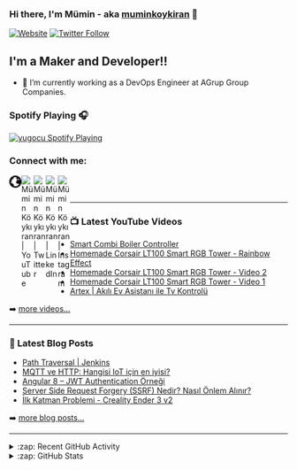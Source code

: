 ### Hi there, I'm Mümin - aka [muminkoykiran][website] 👋

[![Website](https://img.shields.io/website?label=muminkoykiran.com.tr&style=for-the-badge&url=https%3A%2F%2Fmuminkoykiran.com.tr)](https://www.muminkoykiran.com.tr)
[![Twitter Follow](https://img.shields.io/twitter/follow/MrKoykiran?color=1DA1F2&logo=twitter&style=for-the-badge)](https://twitter.com/intent/follow?original_referer=https%3A%2F%2Fgithub.com%2Fmuminkoykiran&screen_name=MrKoykiran)

## I'm a Maker and Developer!!

- 🔭 I’m currently working as a DevOps Engineer at AGrup Group Companies.

### Spotify Playing 🎧

[<img src="https://readme-spotify-status-steel.vercel.app/api/run-spotify-status" alt="yugocu Spotify Playing" width="500" />](https://open.spotify.com/user/yugocu)


### Connect with me:

[<img align="left" alt="muminkoykiran.com.tr" width="22px" src="https://raw.githubusercontent.com/iconic/open-iconic/master/svg/globe.svg" />][website]
[<img align="left" alt="Mümin Köykıran | YouTube" width="22px" src="https://cdn.jsdelivr.net/npm/simple-icons@v3/icons/youtube.svg" />][youtube]
[<img align="left" alt="Mümin Köykıran | Twitter" width="22px" src="https://cdn.jsdelivr.net/npm/simple-icons@v3/icons/twitter.svg" />][twitter]
[<img align="left" alt="Mümin Köykıran | LinkedIn" width="22px" src="https://cdn.jsdelivr.net/npm/simple-icons@v3/icons/linkedin.svg" />][linkedin]
[<img align="left" alt="Mümin Köykıran | Instagram" width="22px" src="https://cdn.jsdelivr.net/npm/simple-icons@v3/icons/instagram.svg" />][instagram]


<br />
<br />

---

### 📺 Latest YouTube Videos

<!-- YOUTUBE:START -->
- [Smart Combi Boiler Controller](https://www.youtube.com/watch?v=L2vwUDQo6B8)
- [Homemade Corsair LT100 Smart RGB Tower - Rainbow Effect](https://www.youtube.com/watch?v=z9Vq6gVluks)
- [Homemade Corsair LT100 Smart RGB Tower - Video 2](https://www.youtube.com/watch?v=KqL_CRIxx8s)
- [Homemade Corsair LT100 Smart RGB Tower - Video 1](https://www.youtube.com/watch?v=G7XEtyZDjJI)
- [Artex | Akılı Ev Asistanı ile Tv Kontrolü](https://www.youtube.com/watch?v=0qDPhQXKgsQ)
<!-- YOUTUBE:END -->

➡️ [more videos...](https://www.youtube.com/channel/UCb0WFqDdebZnHYf5H526zpA)

---

### 📕 Latest Blog Posts

<!-- BLOG-POST-LIST:START -->
- [Path Traversal | Jenkins](https://blog.muminkoykiran.com.tr/posts/path-traversal-jenkins/)
- [MQTT ve HTTP: Hangisi IoT için en iyisi?](https://blog.muminkoykiran.com.tr/posts/mqtt-ve-http-hangisi-iot-icin-en-iyisi/)
- [Angular 8 – JWT Authentication Örneği](https://blog.muminkoykiran.com.tr/posts/angular-8-jwt-authentication-ornegi/)
- [Server Side Request Forgery (SSRF) Nedir? Nasıl Önlem Alınır?](https://blog.muminkoykiran.com.tr/posts/server-side-request-forgery-ssrf-nedir/)
- [İlk Katman Problemi - Creality Ender 3 v2](https://blog.muminkoykiran.com.tr/posts/ilk-katman-problemi-creality-ender-3-v2/)
<!-- BLOG-POST-LIST:END -->

➡️ [more blog posts...](https://blog.muminkoykiran.com.tr/)

---

<details>
  <summary>:zap: Recent GitHub Activity</summary>
  
<!--START_SECTION:activity-->
1. ❌ Closed PR [#1](https://github.com/muminkoykiran/spotify-now-playing/pull/1) in [muminkoykiran/spotify-now-playing](https://github.com/muminkoykiran/spotify-now-playing)
2. 🗣 Commented on [#1](https://github.com/muminkoykiran/spotify-now-playing/issues/1) in [muminkoykiran/spotify-now-playing](https://github.com/muminkoykiran/spotify-now-playing)
3. ❗️ Closed issue [#8](https://github.com/muminkoykiran/free-developer-resources/issues/8) in [muminkoykiran/free-developer-resources](https://github.com/muminkoykiran/free-developer-resources)
4. 🗣 Commented on [#8](https://github.com/muminkoykiran/free-developer-resources/issues/8) in [muminkoykiran/free-developer-resources](https://github.com/muminkoykiran/free-developer-resources)
5. 🗣 Commented on [#7](https://github.com/muminkoykiran/free-developer-resources/issues/7) in [muminkoykiran/free-developer-resources](https://github.com/muminkoykiran/free-developer-resources)
<!--END_SECTION:activity-->

</details>

<details>
  <summary>:zap: GitHub Stats</summary>

  <img align="left" alt="Mümin Köykıran's GitHub Stats" src="https://github-readme-stats.codestackr.vercel.app/api?username=muminkoykiran&show_icons=true&hide_border=true" />
</details>

[website]: https://www.muminkoykiran.com.tr/
[twitter]: https://twitter.com/MrKoykiran
[youtube]: https://www.youtube.com/channel/UCb0WFqDdebZnHYf5H526zpA
[instagram]: https://www.instagram.com/muminkoykiran/
[linkedin]: https://www.linkedin.com/in/muminkoykiran/
